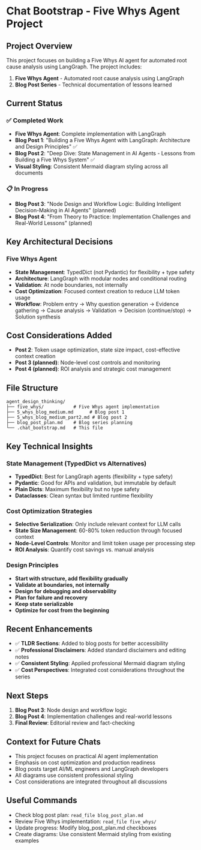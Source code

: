 # Chat Bootstrap - Five Whys Agent Project

## Project Overview
This project focuses on building a Five Whys AI agent for automated root cause analysis using LangGraph. The project includes:

1. **Five Whys Agent** - Automated root cause analysis using LangGraph
2. **Blog Post Series** - Technical documentation of lessons learned

## Current Status

### ✅ Completed Work
- **Five Whys Agent**: Complete implementation with LangGraph
- **Blog Post 1**: "Building a Five Whys Agent with LangGraph: Architecture and Design Principles" ✅
- **Blog Post 2**: "Deep Dive: State Management in AI Agents - Lessons from Building a Five Whys System" ✅
- **Visual Styling**: Consistent Mermaid diagram styling across all documents

### 📋 In Progress
- **Blog Post 3**: "Node Design and Workflow Logic: Building Intelligent Decision-Making in AI Agents" (planned)
- **Blog Post 4**: "From Theory to Practice: Implementation Challenges and Real-World Lessons" (planned)

## Key Architectural Decisions

### Five Whys Agent
- **State Management**: TypedDict (not Pydantic) for flexibility + type safety
- **Architecture**: LangGraph with modular nodes and conditional routing
- **Validation**: At node boundaries, not internally
- **Cost Optimization**: Focused context creation to reduce LLM token usage
- **Workflow**: Problem entry → Why question generation → Evidence gathering → Cause analysis → Validation → Decision (continue/stop) → Solution synthesis

## Cost Considerations Added
- **Post 2**: Token usage optimization, state size impact, cost-effective context creation
- **Post 3 (planned)**: Node-level cost controls and monitoring
- **Post 4 (planned)**: ROI analysis and strategic cost management

## File Structure
```
agent_design_thinking/
├── five_whys/           # Five Whys agent implementation
├── 5_whys_blog_medium.md      # Blog post 1
├── 5_whys_blog_medium_part2.md # Blog post 2
├── blog_post_plan.md    # Blog series planning
└── .chat_bootstrap.md   # This file
```

## Key Technical Insights

### State Management (TypedDict vs Alternatives)
- **TypedDict**: Best for LangGraph agents (flexibility + type safety)
- **Pydantic**: Good for APIs and validation, but immutable by default
- **Plain Dicts**: Maximum flexibility but no type safety
- **Dataclasses**: Clean syntax but limited runtime flexibility

### Cost Optimization Strategies
- **Selective Serialization**: Only include relevant context for LLM calls
- **State Size Management**: 60-80% token reduction through focused context
- **Node-Level Controls**: Monitor and limit token usage per processing step
- **ROI Analysis**: Quantify cost savings vs. manual analysis

### Design Principles
- **Start with structure, add flexibility gradually**
- **Validate at boundaries, not internally**
- **Design for debugging and observability**
- **Plan for failure and recovery**
- **Keep state serializable**
- **Optimize for cost from the beginning**

## Recent Enhancements
- ✅ **TLDR Sections**: Added to blog posts for better accessibility
- ✅ **Professional Disclaimers**: Added standard disclaimers and editing notes
- ✅ **Consistent Styling**: Applied professional Mermaid diagram styling
- ✅ **Cost Perspectives**: Integrated cost considerations throughout the series

## Next Steps
1. **Blog Post 3**: Node design and workflow logic
2. **Blog Post 4**: Implementation challenges and real-world lessons
3. **Final Review**: Editorial review and fact-checking

## Context for Future Chats
- This project focuses on practical AI agent implementation
- Emphasis on cost optimization and production readiness
- Blog posts target AI/ML engineers and LangGraph developers
- All diagrams use consistent professional styling
- Cost considerations are integrated throughout all discussions

## Useful Commands
- Check blog post plan: `read_file blog_post_plan.md`
- Review Five Whys implementation: `read_file five_whys/`
- Update progress: Modify blog_post_plan.md checkboxes
- Create diagrams: Use consistent Mermaid styling from existing examples
